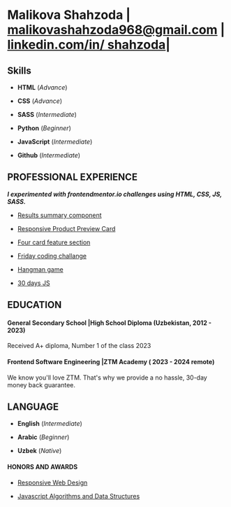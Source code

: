 # Malikova Shahzoda | malikovashahzoda968@gmail.com | [linkedin.com/in/ shahzoda](https://www.linkedin.com/in/shahzodamalikova/)|

## **Skills**

- **HTML** (_Advance_)

- **CSS** (_Advance_)

- **SASS** (_Intermediate_)

- **Python** (_Beginner_)

- **JavaScript** (_Intermediate_)

- **Github** (_Intermediate_)

 ## **PROFESSIONAL EXPERIENCE**

_**I experimented with frontendmentor.io challenges using HTML, CSS, JS, SASS.**_

- [Results summary component](https://www.frontendmentor.io/solutions/desktoponly-result-summary-card-with-flexbox-pcNCAZ3LSw)

- [Responsive Product Preview Card](https://korede1004.github.io/product-card/)
- [Four card feature section](https://www.frontendmentor.io/solutions/fourcardfeaturesectionfigma-solution-7sXE97tihO)

- [Friday coding challange](https://friday-live-coding.vercel.app/)

- [Hangman game](https://hangman-game-shahzodas-projects.vercel.app/)

- [30 days JS](https://game-shahzodas-projects.vercel.app/)

## **EDUCATION**

#### General Secondary School |High School Diploma (Uzbekistan, 2012 - 2023)

Received A+ diploma, Number 1 of the class 2023

#### Frontend Software Engineering |ZTM Academy ( 2023 - 2024 remote)

We know you'll love ZTM. That's why we provide a no hassle, 30-day money back guarantee.

## **LANGUAGE**

- **English** (_Intermediate_)

- **Arabic** (_Beginner_)

- **Uzbek** (_Native_)

#### **HONORS AND AWARDS**

- [Responsive Web Design](https://freecodecamp.org/certification/Malikova_Shahzoda/responsive-web-design)

- [Javascript Algorithms and Data Structures](https://freecodecamp.org/certification/Malikova_Shahzoda/javascript-algorithms-and-data-structures-v8)



  
